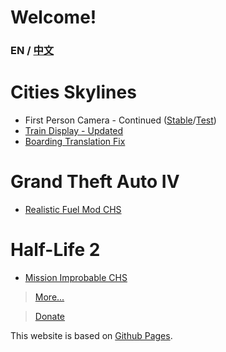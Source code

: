 # Welcome! 

### EN / [中文](zh-cn.md)

# Cities Skylines
- First Person Camera - Continued ([Stable](https://github.com/will258012/CitiesSkylines-FPSCamera-Continued)/[Test](https://github.com/will258012/CitiesSkylines-FPSCamera-Continued/tree/developing))
- [Train Display - Updated](https://github.com/will258012/TrainDisplayUpdated)
- [Boarding Translation Fix](https://github.com/will258012/BoardingTranslationFix)

# Grand Theft Auto IV
- [Realistic Fuel Mod CHS](https://github.com/will258012/GTA-IV-Realistic-Fuel-Mod_CHS) 

# Half-Life 2
- [Mission Improbable CHS](https://github.com/will258012/Mission_Improbable_CHS)

> [More...](https://github.com/will258012?tab=repositories)

> [Donate](donate/index.md)

This website is based on [Github Pages](https://pages.github.com/).